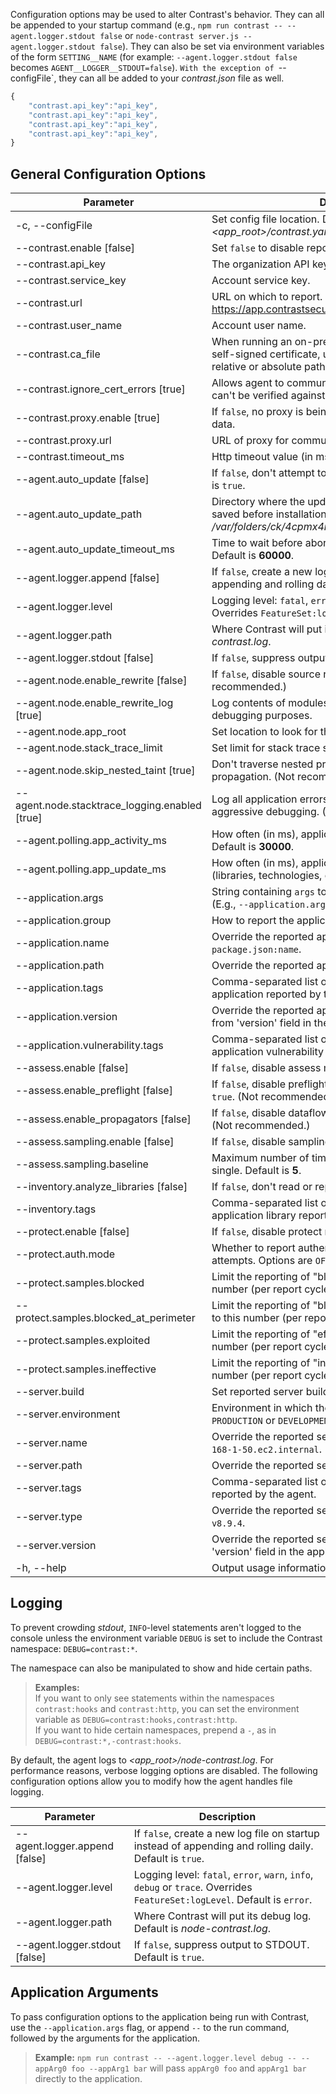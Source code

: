 <!--
title: "Node.js Agent Configuration"
description: "Configuring the Node.js Agent"
tags: "installation NodeJS agent configuration"
-->

Configuration options may be used to alter Contrast's behavior. They can all be appended to your startup command (e.g., `npm run contrast -- --agent.logger.stdout false` or `node-contrast server.js --agent.logger.stdout false`). They can also be set via environment variables of the form `SETTING__NAME` (for example: `--agent.logger.stdout false` becomes `AGENT__LOGGER__STDOUT=false`). `With the exception of `--configFile`, they can all be added to your *contrast.json* file as well.

``` javascript
{
    "contrast.api_key":"api_key",
    "contrast.api_key":"api_key",
    "contrast.api_key":"api_key",
    "contrast.api_key":"api_key",
}
```

## General Configuration Options


 Parameter                       				 | Description
------------------------------   				 | -------------
-c, --configFile <path>                          | Set config file location. Defaults to *<app_root>/contrast.yaml*.
--contrast.enable [false]                        | Set `false` to disable reporting. Default is `true`.
--contrast.api_key <key>                         | The organization API key.
--contrast.service_key <key>                     | Account service key.
--contrast.url <url>                             | URL on which to report. Default is https://app.contrastsecurity.com/.
--contrast.user_name <name>                      | Account user name.
--contrast.ca_file <path>                        | When running an on-premises Contrast instance using a self-signed certificate, use this option to provide the relative or absolute path to your CA file.
--contrast.ignore_cert_errors [true]             | Allows agent to communicate data even if Contrast's cert can't be verified against supplied list of CAs.
--contrast.proxy.enable [true]                   | If `false`, no proxy is being used for communication of data.
--contrast.proxy.url <url>                       | URL of proxy for communicating agent data.
--contrast.timeout_ms <ms>                       | Http timeout value (in ms). Default is **10000**.
--agent.auto_update [false]                      | If `false`, don't attempt to auto-update the agent. Default is `true`.
--agent.auto_update_path <path>                  | Directory where the updated agent artifact should be saved before installation. Default is */var/folders/ck/4cpmx4m569j29z7n05dnfb4h0000gp/T*.
--agent.auto_update_timeout_ms <ms>              | Time to wait before aborting auto-update attempt. Default is **60000**.
--agent.logger.append [false]                    | If `false`, create a new log file on startup instead of appending and rolling daily. Default is `true`.
--agent.logger.level <level>                     | Logging level: `fatal`, `error`, `warn`, `info`, `debug` or `trace`. Overrides `FeatureSet:logLevel`. Default is `error`.
--agent.logger.path <path>                       | Where Contrast will put its debug log. Default is *node-contrast.log*.
--agent.logger.stdout [false]                    | If `false`, suppress output to STDOUT. Default is `true`.
--agent.node.enable_rewrite [false]              | If `false`, disable source rewriting. Default is `true`. (Not recommended.)
--agent.node.enable_rewrite_log [true]           | Log contents of modules that have been rewritten for debugging purposes.
--agent.node.app_root <path>                     | Set location to look for the application's *package.json*.
--agent.node.stack_trace_limit <limit>           | Set limit for stack trace size. Default is **10**.
--agent.node.skip_nested_taint [true]            | Don't traverse nested properties to look for taint during propagation. (Not recommended.)
--agent.node.stacktrace_logging.enabled [true]   | Log all application errors to agent's */dumps* file for aggressive debugging. (Not recommended.)
--agent.polling.app_activity_ms <ms>             | How often (in ms), application activity messages are sent. Default is **30000**.
--agent.polling.app_update_ms <ms>               | How often (in ms), application update messages (libraries, technologies, etc.) are sent. Default is **60000**.
--application.args <args>                        | String containing `args` to pass verbatim to the application. (E.g., `--application.args "-A -S -D -F foo bar"`.)
--application.group <tags>                       | How to report the application's group for auto-grouping.
--application.name <name>                        | Override the reported application name. Default is `package.json:name`.
--application.path <name>                        | Override the reported application path. Default is */*.
--application.tags <tags>                        | Comma-separated list of tags to apply to each application reported by the agent.
--application.version <version>                  | Override the reported application version, if different from 'version' field in the application's *package.json*.
--application.vulnerability.tags <tags>          | Comma-separated list of tags to apply to each application vulnerability reported by the agent.
--assess.enable [false]                          | If `false`, disable assess mode. Default is `true`.
--assess.enable_preflight [false]                | If `false`, disable preflight spooling of traces. Default is `true`. (Not recommended.)
--assess.enable_propagators [false]              | If `false`, disable dataflow propagation. Default is `true`. (Not recommended.)
--assess.sampling.enable [false]                 | If `false`, disable sampling. Default is `true`.
--assess.sampling.baseline <rule limit>          | Maximum number of times to report the same rule for a single. Default is **5**.
--inventory.analyze_libraries [false]            | If `false`, don't read or report library data. Default is `true`.
--inventory.tags <tags>                          | Comma-separated list of tags to apply to each application library reported by the agent.
--protect.enable [false]                         | If `false`, disable protect mode. Default is `true`.
--protect.auth.mode <mode>                       | Whether to report authentication framework login attempts. Options are `OFF` or `MONITOR`. Default is `OFF`.
--protect.samples.blocked <count>                | Limit the reporting of "blocked" Protect events to this number (per report cycle). Default is **25**.
--protect.samples.blocked_at_perimeter <count>   | Limit the reporting of "blocked-at-perim" Protect events to this number (per report cycle). Default is **25**.
--protect.samples.exploited <count>              | Limit the reporting of "effective" Protect events to this number (per report cycle). Default is **100**.
--protect.samples.ineffective <count>            | Limit the reporting of "ineffective" Protect events to this number (per report cycle). Default is **50**.
--server.build <version>                         | Set reported server build option.
--server.environment <name>                      | Environment in which the server is running - `QA`, `PRODUCTION` or `DEVELOPMENT`.
--server.name <name>                             | Override the reported server name. Default is `ip-192-168-1-50.ec2.internal`.
--server.path <name>                             | Override the reported server path. Default is */*.
--server.tags <tags>                             | Comma-separated list of tags to apply to each server reported by the agent.
--server.type <type>                             | Override the reported server type. Default is `node.js v8.9.4`.
--server.version <version>                       | Override the reported server version, if different from 'version' field in the application's *package.json*.
-h, --help                                       | Output usage information.


## Logging

To prevent crowding *stdout*, `INFO`-level statements aren't logged to the console unless the environment variable `DEBUG` is set to include the Contrast namespace: `DEBUG=contrast:*`.

The namespace can also be manipulated to show and hide certain paths. 

> **Examples:** <br> If you want to only see statements within the namespaces `contrast:hooks` and `contrast:http`, you can set the environment variable as `DEBUG=contrast:hooks,contrast:http`. <br> If you want to hide certain namespaces, prepend a `-`, as in `DEBUG=contrast:*,-contrast:hooks`.

By default, the agent logs to *<app_root>/node-contrast.log*. For performance reasons, verbose logging options are disabled. The following configuration options allow you to modify how the agent handles file logging. 


 Parameter                       				 | Description
------------------------------   				 | -------------
--agent.logger.append [false]                    | If `false`, create a new log file on startup instead of appending and rolling daily. Default is `true`.
--agent.logger.level <level>                     | Logging level: `fatal`, `error`, `warn`, `info`, `debug` or `trace`. Overrides `FeatureSet:logLevel`. Default is `error`.
--agent.logger.path <path>                       | Where Contrast will put its debug log. Default is *node-contrast.log*.
--agent.logger.stdout [false]                    | If `false`, suppress output to STDOUT. Default is `true`.


## Application Arguments

To pass configuration options to the application being run with Contrast, use the `--application.args` flag, or append `--` to the run command, followed by the arguments for the application. 

> **Example:** `npm run contrast -- --agent.logger.level debug -- --appArg0 foo --appArg1 bar` will pass `appArg0 foo` and `appArg1 bar` directly to the application.


